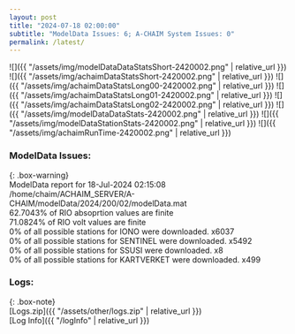 ```yaml
---
layout: post
title: "2024-07-18 02:00:00"
subtitle: "ModelData Issues: 6; A-CHAIM System Issues: 0"
permalink: /latest/
---
```


![]({{ "/assets/img/modelDataDataStatsShort-2420002.png" | relative_url }})
![]({{ "/assets/img/achaimDataStatsShort-2420002.png" | relative_url }})
![]({{ "/assets/img/achaimDataStatsLong00-2420002.png" | relative_url }})
![]({{ "/assets/img/achaimDataStatsLong01-2420002.png" | relative_url }})
![]({{ "/assets/img/achaimDataStatsLong02-2420002.png" | relative_url }})
![]({{ "/assets/img/modelDataDataStats-2420002.png" | relative_url }})
![]({{ "/assets/img/modelDataStationStats-2420002.png" | relative_url }})
![]({{ "/assets/img/achaimRunTime-2420002.png" | relative_url }})


### ModelData Issues:  
  
{: .box-warning}  
 ModelData report for 18-Jul-2024 02:15:08   
 /home/chaim/ACHAIM_SERVER/A-CHAIM/modelData/2024/200/02/modelData.mat   
 62.7043% of RIO absoprtion values are finite   
 71.0824% of RIO volt values are finite   
 0% of all possible stations for IONO were downloaded. x6037   
 0% of all possible stations for SENTINEL were downloaded. x5492   
 0% of all possible stations for SSUSI were downloaded. x8   
 0% of all possible stations for KARTVERKET were downloaded. x499   
  


### Logs:  
  
{: .box-note}  
[Logs.zip]({{ "/assets/other/logs.zip" | relative_url }})  
[Log Info]({{ "/logInfo" | relative_url }})  
